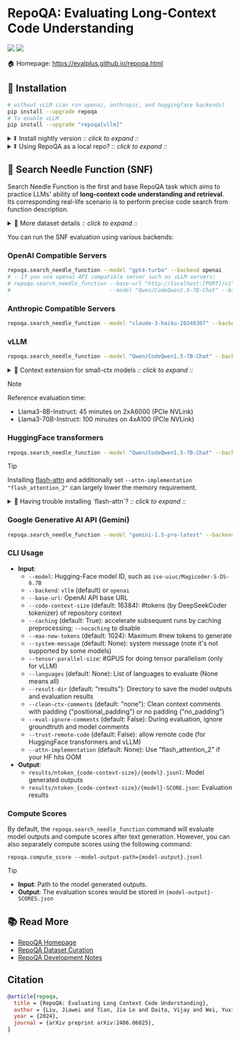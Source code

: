# RepoQA: Evaluating Long-Context Code Understanding

[![](https://img.shields.io/badge/arXiv-2406.06025-b31b1b.svg?style=for-the-badge)](https://arxiv.org/abs/2406.06025)
[![](https://img.shields.io/pypi/v/repoqa?style=for-the-badge&labelColor=black)](https://pypi.org/project/repoqa/)

🏠 Homepage: https://evalplus.github.io/repoqa.html

## 🚀 Installation

```bash
# without vLLM (can run openai, anthropic, and huggingface backends)
pip install --upgrade repoqa
# To enable vLLM
pip install --upgrade "repoqa[vllm]"
```

<details><summary>⏬ Install nightly version <i>:: click to expand ::</i></summary>
<div>

```bash
pip install --upgrade "git+https://github.com/evalplus/repoqa.git"                 # without vLLM
pip install --upgrade "repoqa[vllm] @ git+https://github.com/evalplus/repoqa@main" # with vLLM
```

</div>
</details>

<details><summary>⏬ Using RepoQA as a local repo? <i>:: click to expand ::</i></summary>
<div>

```bash
git clone https://github.com/evalplus/repoqa.git
cd repoqa
export PYTHONPATH=$PYTHONPATH:$(pwd)
pip install -r requirements.txt
```

</div>
</details>

## 🏁 Search Needle Function (SNF)

Search Needle Function is the first and base RepoQA task which aims to practice LLMs' ability of **long-context code understanding and retrieval**.
Its corresponding real-life scenario is to perform precise code search from function description.

<details><summary>🔎 More dataset details <i>:: click to expand ::</i></summary>
<div>

> [!Note]
>
> SNF includes 500 tests (5 programming languages x 10 repos x 10 needle functions) where an LLM is given:
>
> 1. A large code context sorted in file dependency
> 2. A NL description of the needle function without revealing keywords like function names
> 3. An instruction to retrieve the described function
>
> The evaluator passes a test if the searched function is syntactically closest to the ground-truth compared against
> other functions (systematically parsed by `treesitter`) and the similarity is greater than a user defined threshold (by default 0.8).

</div>
</details>

You can run the SNF evaluation using various backends:

### OpenAI Compatible Servers

```bash
repoqa.search_needle_function --model "gpt4-turbo" --backend openai
# 💡 If you use openai API compatible server such as vLLM servers:
# repoqa.search_needle_function --base-url "http://localhost:[PORT]/v1" \
#                               --model "Qwen/CodeQwen1.5-7B-Chat" --backend openai
```

### Anthropic Compatible Servers

```bash
repoqa.search_needle_function --model "claude-3-haiku-20240307" --backend anthropic
```

### vLLM

```bash
repoqa.search_needle_function --model "Qwen/CodeQwen1.5-7B-Chat" --backend vllm
```

<details><summary>🔎 Context extension for small-ctx models <i>:: click to expand ::</i></summary>
<div>

> There are two ways to unlock a model's context at inference time:
>
> 1. **Direct Extension**: Edit `max_positional_embedding` of the model's `config.json` (e.g., `hub/models--meta-llama--Meta-Llama-3-8B-Instruct/snapshots/[hash]/config.json`) to something like `22528`.
> 2. **[Dynamic RoPE Scaling](https://blog.eleuther.ai/yarn/#dynamic-scaling)**:
>    To extend `Meta-Llama-3-8B-Instruct` from 8k to 32k (4x), edit the `config.json`:
>
> `"rope_scaling": {"type": "dynamic", "factor": 4.0}`
>
> Note: This works for vLLM `<0.4.3` and HuggingFace transformers. RepoQA will automatically configure dynamic RoPE for vLLM `>= 0.4.3`

</div>
</details>

> [!Note]
>
> Reference evaluation time:
>
> - Llama3-8B-Instruct: 45 minutes on 2xA6000 (PCIe NVLink)
> - Llama3-70B-Instruct: 100 minutes on 4xA100 (PCIe NVLink)

### HuggingFace transformers

```bash
repoqa.search_needle_function --model "Qwen/CodeQwen1.5-7B-Chat" --backend hf --trust-remote-code
```

> [!Tip]
>
> Installing [flash-attn](https://github.com/Dao-AILab/flash-attention) and
> additionally set `--attn-implementation "flash_attention_2"` can largely
> lower the memory requirement.

<details><summary>🔨 Having trouble installing `flash-attn`? <i>:: click to expand ::</i></summary>
<div>

> If you have trouble with `pip install flash-attn --no-build-isolation`,
> you can try to directly use [pre-built wheels](https://github.com/Dao-AILab/flash-attention/releases):
>
> ```shell
> export FLASH_ATTN_VER=2.5.8 # check latest version at https://github.com/Dao-AILab/flash-attention/releases
> export CUDA_VER="cu122"     # check available ones at https://github.com/Dao-AILab/flash-attention/releases
> export TORCH_VER=$(python -c "import torch; print('.'.join(torch.__version__.split('.')[:2]))")
> export PY_VER=$(python -c "import platform; print(''.join(platform.python_version().split('.')[:2]))")
> export OS_ARCH=$(python -c "import platform; print(f'{platform.system().lower()}_{platform.machine()}')")
>
> export WHEEL=flash_attn-${FLASH_ATTN_VER}+${CUDA_VER}torch${TORCH_VER}cxx11abiFALSE-cp${PY_VER}-cp${PY_VER}-${OS_ARCH}.whl
> wget https://github.com/Dao-AILab/flash-attention/releases/download/v${FLASH_ATTN_VER}/${WHEEL}
> pip install ${WHEEL}
> ```

</div>
</details>

### Google Generative AI API (Gemini)

```bash
repoqa.search_needle_function --model "gemini-1.5-pro-latest" --backend google
```

### CLI Usage

- **Input**:
  - `--model`: Hugging-Face model ID, such as `ise-uiuc/Magicoder-S-DS-6.7B`
  - `--backend`: `vllm` (default) or `openai`
  - `--base-url`: OpenAI API base URL
  - `--code-context-size` (default: 16384): #tokens (by DeepSeekCoder tokenizer) of repository context
  - `--caching` (default: True): accelerate subsequent runs by caching preprocessing; `--nocaching` to disable
  - `--max-new-tokens` (default: 1024): Maximum #new tokens to generate
  - `--system-message` (default: None): system message (note it's not supported by some models)
  - `--tensor-parallel-size`: #GPUS for doing tensor parallelism (only for vLLM)
  - `--languages` (default: None): List of languages to evaluate (None means all)
  - `--result-dir` (default: "results"): Directory to save the model outputs and evaluation results
  - `--clean-ctx-comments` (default: "none"): Clean context comments with padding ("positional_padding") or no padding ("no_padding")
  - `--eval-ignore-comments` (default: False): During evaluation, ignore groundtruth and model comments
  - `--trust-remote-code` (default: False): allow remote code (for HuggingFace transformers and vLLM)
  - `--attn-implementation` (default: None): Use "flash_attention_2" if your HF hits OOM
- **Output**:
  - `results/ntoken_{code-context-size}/{model}.jsonl`: Model generated outputs
  - `results/ntoken_{code-context-size}/{model}-SCORE.json`: Evaluation results

### Compute Scores

By default, the `repoqa.search_needle_function` command will evaluate model outputs and compute scores after text generation.
However, you can also separately compute scores using the following command:

```shell
repoqa.compute_score --model-output-path={model-output}.jsonl
```

> [!Tip]
>
> - **Input**: Path to the model generated outputs.
> - **Output**: The evaluation scores would be stored in `{model-output}-SCORES.json`

## 📚 Read More

- [RepoQA Homepage](https://evalplus.github.io/repoqa.html)
- [RepoQA Dataset Curation](docs/curate_dataset.md)
- [RepoQA Development Notes](docs/dev_note.md)

## Citation

```bibtex
@article{repoqa,
  title = {RepoQA: Evaluating Long Context Code Understanding},
  author = {Liu, Jiawei and Tian, Jia Le and Daita, Vijay and Wei, Yuxiang and Ding, Yifeng and Wang, Yuhan Katherine and Yang, Jun and Zhang, Lingming},
  year = {2024},
  journal = {arXiv preprint arXiv:2406.06025},
}
```

